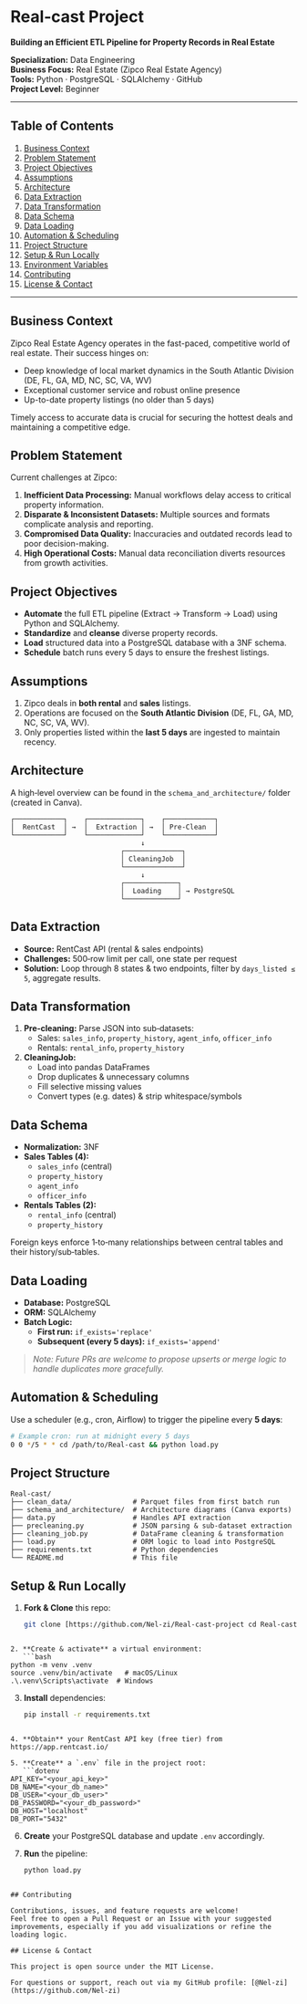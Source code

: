# Real‑cast Project

**Building an Efficient ETL Pipeline for Property Records in Real Estate**

**Specialization:** Data Engineering\
**Business Focus:** Real Estate (Zipco Real Estate Agency)\
**Tools:** Python · PostgreSQL · SQLAlchemy · GitHub\
**Project Level:** Beginner

---

## Table of Contents

1. [Business Context](#business-context)
2. [Problem Statement](#problem-statement)
3. [Project Objectives](#project-objectives)
4. [Assumptions](#assumptions)
5. [Architecture](#architecture)
6. [Data Extraction](#data-extraction)
7. [Data Transformation](#data-transformation)
8. [Data Schema](#data-schema)
9. [Data Loading](#data-loading)
10. [Automation & Scheduling](#automation--scheduling)
11. [Project Structure](#project-structure)
12. [Setup & Run Locally](#setup--run-locally)
13. [Environment Variables](#environment-variables)
14. [Contributing](#contributing)
15. [License & Contact](#license--contact)

---

## Business Context

Zipco Real Estate Agency operates in the fast-paced, competitive world of real estate. Their success hinges on:

- Deep knowledge of local market dynamics in the South Atlantic Division (DE, FL, GA, MD, NC, SC, VA, WV)
- Exceptional customer service and robust online presence
- Up-to-date property listings (no older than 5 days)

Timely access to accurate data is crucial for securing the hottest deals and maintaining a competitive edge.

## Problem Statement

Current challenges at Zipco:

1. **Inefficient Data Processing:** Manual workflows delay access to critical property information.
2. **Disparate & Inconsistent Datasets:** Multiple sources and formats complicate analysis and reporting.
3. **Compromised Data Quality:** Inaccuracies and outdated records lead to poor decision-making.
4. **High Operational Costs:** Manual data reconciliation diverts resources from growth activities.

## Project Objectives

- **Automate** the full ETL pipeline (Extract → Transform → Load) using Python and SQLAlchemy.
- **Standardize** and **cleanse** diverse property records.
- **Load** structured data into a PostgreSQL database with a 3NF schema.
- **Schedule** batch runs every 5 days to ensure the freshest listings.

## Assumptions

1. Zipco deals in **both rental** and **sales** listings.
2. Operations are focused on the **South Atlantic Division** (DE, FL, GA, MD, NC, SC, VA, WV).
3. Only properties listed within the **last 5 days** are ingested to maintain recency.

## Architecture

A high‑level overview can be found in the `schema_and_architecture/` folder (created in Canva).

```
┌────────────┐    ┌─────────────┐    ┌────────────┐
│  RentCast  │ →  │  Extraction │ →  │ Pre‑Clean  │
└────────────┘    └─────────────┘    └────────────┘
                                ↓
                           ┌──────────────┐
                           │ CleaningJob  │
                           └──────────────┘
                                ↓
                           ┌─────────────┐
                           │  Loading    │ → PostgreSQL
                           └─────────────┘
```

## Data Extraction

- **Source:** RentCast API (rental & sales endpoints)
- **Challenges:** 500‑row limit per call, one state per request
- **Solution:** Loop through 8 states & two endpoints, filter by `days_listed ≤ 5`, aggregate results.

## Data Transformation

1. **Pre‑cleaning:** Parse JSON into sub‑datasets:
   - Sales: `sales_info`, `property_history`, `agent_info`, `officer_info`
   - Rentals: `rental_info`, `property_history`
2. **CleaningJob:**
   - Load into pandas DataFrames
   - Drop duplicates & unnecessary columns
   - Fill selective missing values
   - Convert types (e.g. dates) & strip whitespace/symbols

## Data Schema

- **Normalization:** 3NF
- **Sales Tables (4):**
  - `sales_info` (central)
  - `property_history`
  - `agent_info`
  - `officer_info`
- **Rentals Tables (2):**
  - `rental_info` (central)
  - `property_history`

Foreign keys enforce 1‑to‑many relationships between central tables and their history/sub‑tables.

## Data Loading

- **Database:** PostgreSQL
- **ORM:** SQLAlchemy
- **Batch Logic:**
  - **First run:** `if_exists='replace'`
  - **Subsequent (every 5 days):** `if_exists='append'`

> *Note: Future PRs are welcome to propose upserts or merge logic to handle duplicates more gracefully.*

## Automation & Scheduling

Use a scheduler (e.g., cron, Airflow) to trigger the pipeline every **5 days**:

```bash
# Example cron: run at midnight every 5 days
0 0 */5 * * cd /path/to/Real-cast && python load.py
```

## Project Structure

```
Real-cast/
├── clean_data/               # Parquet files from first batch run
├── schema_and_architecture/  # Architecture diagrams (Canva exports)
├── data.py                   # Handles API extraction
├── precleaning.py            # JSON parsing & sub‑dataset extraction
├── cleaning_job.py           # DataFrame cleaning & transformation
├── load.py                   # ORM logic to load into PostgreSQL
├── requirements.txt          # Python dependencies
└── README.md                 # This file
```

## Setup & Run Locally

1. **Fork & Clone** this repo:
   ```bash
   git clone [https://github.com/Nel-zi/Real-cast-project cd Real-cast]
   ```



````

2. **Create & activate** a virtual environment:  
   ```bash
python -m venv .venv
source .venv/bin/activate   # macOS/Linux
.\.venv\Scripts\activate  # Windows
````

3. **Install** dependencies:
   ```bash
   pip install -r requirements.txt
   ``` 

````

4. **Obtain** your RentCast API key (free tier) from https://app.rentcast.io/  

5. **Create** a `.env` file in the project root:  
   ```dotenv
API_KEY="<your_api_key>"
DB_NAME="<your_db_name>"
DB_USER="<your_db_user>"
DB_PASSWORD="<your_db_password>"
DB_HOST="localhost"
DB_PORT="5432"
````

6. **Create** your PostgreSQL database and update `.env` accordingly.

7. **Run** the pipeline:

   ```bash
   python load.py
   ``` 

```

## Contributing

Contributions, issues, and feature requests are welcome!  
Feel free to open a Pull Request or an Issue with your suggested improvements, especially if you add visualizations or refine the loading logic.

## License & Contact

This project is open source under the MIT License.  

For questions or support, reach out via my GitHub profile: [@Nel-zi](https://github.com/Nel-zi)

```
